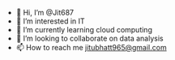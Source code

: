 - 👋 Hi, I’m @Jit687
- 👀 I’m interested in IT
- 🌱 I’m currently learning cloud computing
- 💞️ I’m looking to collaborate on data analysis
- 📫 How to reach me jitubhatt965@gmail.com

<!---
Jit687/Jit687 is a ✨ special ✨ repository because its `README.md` (this file) appears on your GitHub profile.
You can click the Preview link to take a look at your changes.
--->
